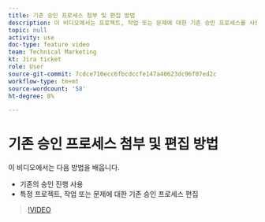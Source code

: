 ```yaml
---
title: 기존 승인 프로세스 첨부 및 편집 방법
description: 이 비디오에서는 프로젝트, 작업 또는 문제에 대한 기존 승인 프로세스를 사용하고 편집하는 방법을 알아봅니다.
topic: null
activity: use
doc-type: feature video
team: Technical Marketing
kt: Jira ticket
role: User
source-git-commit: 7cdce710ecc6fbcdccfe147a40623dc96f07ed2c
workflow-type: tm+mt
source-wordcount: '58'
ht-degree: 8%

---
```


# 기존 승인 프로세스 첨부 및 편집 방법

이 비디오에서는 다음 방법을 배웁니다.

* 기존의 승인 진행 사용
* 특정 프로젝트, 작업 또는 문제에 대한 기존 승인 프로세스 편집

>[!VIDEO](https://video.tv.adobe.com/v/335226/?quality=12)
